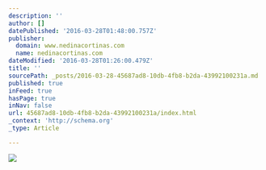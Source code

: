 ```yaml
---
description: ''
author: []
datePublished: '2016-03-28T01:48:00.757Z'
publisher:
  domain: www.nedinacortinas.com
  name: nedinacortinas.com
dateModified: '2016-03-28T01:26:00.479Z'
title: ''
sourcePath: _posts/2016-03-28-45687ad8-10db-4fb8-b2da-43992100231a.md
published: true
inFeed: true
hasPage: true
inNav: false
url: 45687ad8-10db-4fb8-b2da-43992100231a/index.html
_context: 'http://schema.org'
_type: Article

---
```

![](https://static.wixstatic.com/media/626711_b68178d71de94c0586ff09cb378b475b.jpg/v1/fill/w_330,h_246,al_c,q_80,usm_0.66_1.00_0.01/626711_b68178d71de94c0586ff09cb378b475b.jpg)